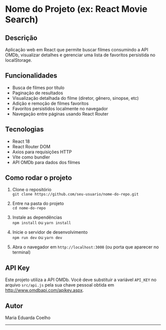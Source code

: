 # Nome do Projeto (ex: React Movie Search)

## Descrição

Aplicação web em React que permite buscar filmes consumindo a API OMDb, visualizar detalhes e gerenciar uma lista de favoritos persistida no localStorage.

## Funcionalidades

- Busca de filmes por título
- Paginação de resultados
- Visualização detalhada do filme (diretor, gênero, sinopse, etc)
- Adição e remoção de filmes favoritos
- Favoritos persistidos localmente no navegador
- Navegação entre páginas usando React Router

## Tecnologias

- React 18
- React Router DOM
- Axios para requisições HTTP
- Vite como bundler
- API OMDb para dados dos filmes

## Como rodar o projeto

1. Clone o repositório  
   `git clone https://github.com/seu-usuario/nome-do-repo.git`

2. Entre na pasta do projeto  
   `cd nome-do-repo`

3. Instale as dependências  
   `npm install` ou `yarn install`

4. Inicie o servidor de desenvolvimento  
   `npm run dev` ou `yarn dev`

5. Abra o navegador em `http://localhost:3000` (ou porta que aparecer no terminal)

## API Key

Este projeto utiliza a API OMDb. Você deve substituir a variável `API_KEY` no arquivo `src/api.js` pela sua chave pessoal obtida em http://www.omdbapi.com/apikey.aspx.

## Autor

Maria Eduarda Coelho

---

